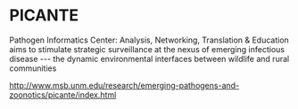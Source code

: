 # PICANTE 

Pathogen Informatics Center: Analysis, Networking, Translation & Education aims to stimulate strategic surveillance at the nexus of emerging infectious disease --- the dynamic environmental interfaces between wildlife and rural communities

http://www.msb.unm.edu/research/emerging-pathogens-and-zoonotics/picante/index.html
